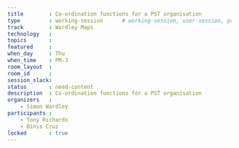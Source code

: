 ```yaml
---
title        : Co-ordination functions for a PST organisation
type         : working-session      # working-session, user-session, product-session
track        : Wardley Maps
technology   :
topics       :
featured     :
when_day     : Thu
when_time    : PM-3
room_layout  :
room_id      :
session_slack: 
status       : need-content
description  : Co-ordination functions for a PST organisation
organizers   :
    - Simon Wardley
participants :
    - Tony Richards
    - Dinis Cruz
locked       : true
---
```



<!--(add intro)

## WHY

(...)

## What

(...)

## Outcomes

(...)

## References

(...)


## Previous-->
